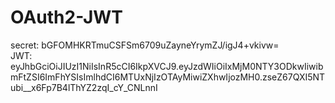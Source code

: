 # OAuth2-JWT

secret: bGFOMHKRTmuCSFSm6709uZayneYrymZJ/igJ4+vkivw= \
JWT: eyJhbGciOiJIUzI1NiIsInR5cCI6IkpXVCJ9.eyJzdWIiOiIxMjM0NTY3ODkwIiwibmFtZSI6ImFhYSIsImlhdCI6MTUxNjIzOTAyMiwiZXhwIjozMH0.zseZ67QXI5NTubi__x6Fp7B4lThYZ2zqI_cY_CNLnnI
